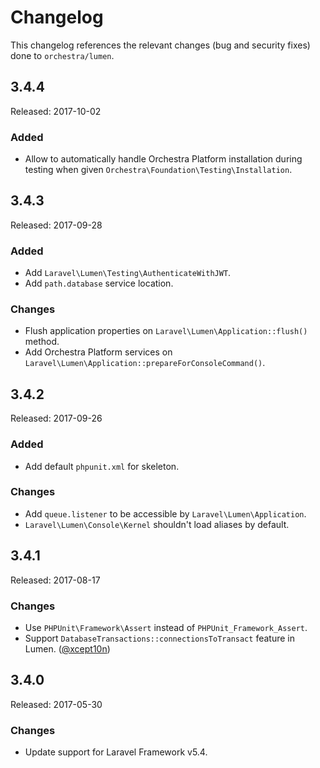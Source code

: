# Changelog

This changelog references the relevant changes (bug and security fixes) done to `orchestra/lumen`.

## 3.4.4

Released: 2017-10-02

### Added

* Allow to automatically handle Orchestra Platform installation during testing when given `Orchestra\Foundation\Testing\Installation`.

## 3.4.3

Released: 2017-09-28

### Added

* Add `Laravel\Lumen\Testing\AuthenticateWithJWT`.
* Add `path.database` service location.

### Changes

* Flush application properties on `Laravel\Lumen\Application::flush()` method.
* Add Orchestra Platform services on `Laravel\Lumen\Application::prepareForConsoleCommand()`.

## 3.4.2

Released: 2017-09-26

### Added

* Add default `phpunit.xml` for skeleton.

### Changes

* Add `queue.listener` to be accessible by `Laravel\Lumen\Application`.
* `Laravel\Lumen\Console\Kernel` shouldn't load aliases by default.

## 3.4.1

Released: 2017-08-17

### Changes

* Use `PHPUnit\Framework\Assert` instead of `PHPUnit_Framework_Assert`.
* Support `DatabaseTransactions::connectionsToTransact` feature in Lumen. ([@xcept10n](https://github.com/xcept10n))

## 3.4.0

Released: 2017-05-30

### Changes

* Update support for Laravel Framework v5.4.
